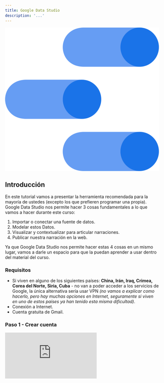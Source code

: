 ```yaml
---
title: Google Data Studio
description: '...'
---
```


<span class="title-icon non-material"><img src="/vysimgs/google-data-studio.svg" alt="Google Data Studio Logo" /></span>

## Introducción

En este tutorial vamos a presentar la herramienta recomendada para la mayoría de ustedes (excepto los que prefieren programar una propia). Google Data Studio nos permite hacer 3 cosas fundamentales a lo que vamos a hacer durante este curso:

1. Importar o conectar una fuente de datos.
2. Modelar estos Datos.
3. Visualizar y contextualizar para articular narraciones.
4. Publicar nuestra narración en la web.

Ya que Google Data Studio nos permite hacer estas 4 cosas en un mismo lugar, vamos a darle un espacio para que la puedan aprender a usar dentro del material del curso.

### Requisitos

- Si viven en alguno de los siguientes países: **China, Irán, Iraq, Crimea, Corea del Norte, Siria, Cuba** - no van a poder acceder a los servicios de Google, la única alternativa sería usar VPN _(no vamos a explicar como hacerlo, pero hay muchas opciones en Internet, seguramente si viven en uno de estos países ya han tenido esta misma dificultad)_.
- Conexión a Internet.
- Cuenta gratuita de Gmail.

### Paso 1 - Crear cuenta

<iframe id="tutorial-gds" src="https://datastudio.google.com/embed/reporting/0B5FF6JBKbNJxOWItcWo2SVVVeGc/page/DjD" frameborder="0" style="border:0" allowfullscreen></iframe>

